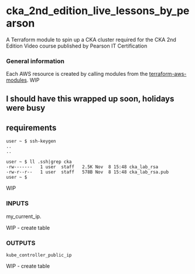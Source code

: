 # cka_2nd_edition_live_lessons_by_pearson
A Terraform module to spin up a CKA cluster required for the CKA 2nd Edition Video course published by Pearson IT Certification


### General information
Each AWS resource is created by calling modules from the [terraform-aws-modules](https://github.com/terraform-aws-modules).
WIP

## I should have this wrapped up soon, holidays were busy

## requirements
```
user ~ $ ssh-keygen
..
..

user ~ $ ll .ssh|grep cka
-rw-------   1 user  staff   2.5K Nov  8 15:48 cka_lab_rsa
-rw-r--r--   1 user  staff   578B Nov  8 15:48 cka_lab_rsa.pub
user ~ $
```
WIP
### INPUTS
my_current_ip. 

WIP - create table
### OUTPUTS
```
kube_controller_public_ip

```
WIP - create table
